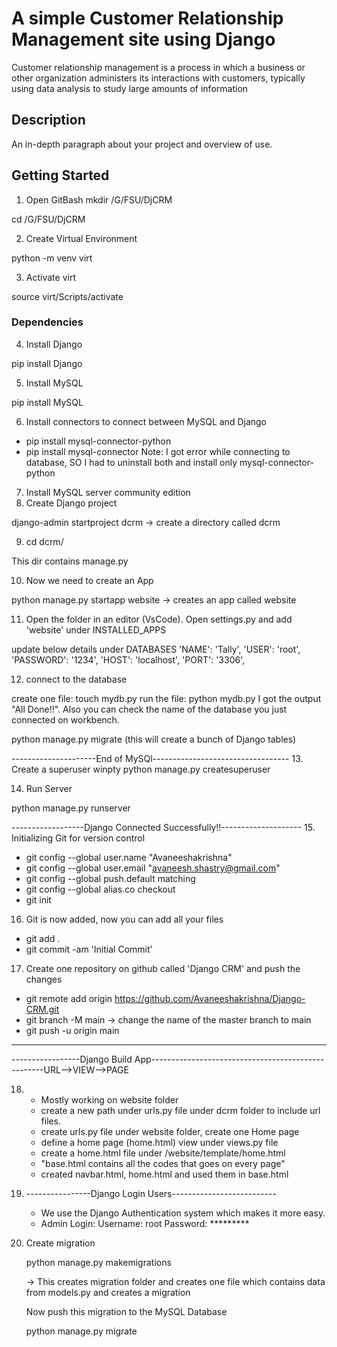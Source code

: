 # A simple Customer Relationship Management site using Django

Customer relationship management is a process in which a business or other organization administers its interactions with customers, typically using data analysis to study large amounts of information

## Description

An in-depth paragraph about your project and overview of use.

## Getting Started
1. Open GitBash
 mkdir /G/FSU/DjCRM

 cd /G/FSU/DjCRM

2. Create Virtual Environment

  python -m venv virt

3. Activate virt

  source virt/Scripts/activate

### Dependencies

4. Install Django

  pip install Django

5. Install MySQL

  pip install MySQL

6. Install connectors to connect between MySQL and Django
  
  * pip install mysql-connector-python
  * pip install mysql-connector
Note: I got error while connecting to database, SO I had to uninstall both and install only mysql-connector-python

7. Install MySQL server community edition
8. Create Django project

  django-admin startproject dcrm  -> create a directory called dcrm

9. cd dcrm/
  
  This dir contains manage.py

10. Now we need to create an App

   python manage.py startapp website  -> creates an app called website

11. Open the folder in an editor (VsCode). Open settings.py and add 'website' under INSTALLED_APPS

update below details under DATABASES
'NAME': 'Tally',
        'USER': 'root',
        'PASSWORD': '1234',
        'HOST': 'localhost',
        'PORT': '3306',

12. connect to the database

  create one file: touch mydb.py 
  run the file: python mydb.py
		I got the output "All Done!!". Also you can check the name of the database you just connected on workbench.

python manage.py migrate (this will create a bunch of Django tables)

---------------------End of MySQl----------------------------------
13. Create a superuser
   winpty python manage.py createsuperuser


14. Run Server
   
   python manage.py runserver


------------------Django Connected Successfully!!--------------------
15. Initializing Git for version control

   * git config --global user.name "Avaneeshakrishna"
   * git config --global user.email "avaneesh.shastry@gmail.com"
   * git config --global push.default matching
   * git config --global alias.co checkout
   * git init

16. Git is now added, now you can add all your files

   * git add .
   * git commit -am 'Initial Commit'

17. Create one repository on github called 'Django CRM' and push the changes

   * git remote add origin https://github.com/Avaneeshakrishna/Django-CRM.git
   * git branch -M main  -> change the name of the master branch to main
   * git push -u origin main
--------------------------------------------------------------------------------------
-----------------Django Build App---------------------------------------------------URL-->VIEW-->PAGE

18. 
	* Mostly working on website folder
	* create a new path under urls.py file under dcrm folder to include url files. 	
	* create urls.py file under website folder, create one Home page
	* define a home page (home.html) view under views.py file
	* create a home.html file under /website/template/home.html
	* "base.html contains all the codes that goes on every page"
	* created navbar.html, home.html and used them in base.html

19. ----------------Django Login Users--------------------------

	* We use the Django Authentication system which makes it more easy.
	* Admin Login:
		Username: root
		Password: *********
20. Create migration

	python manage.py makemigrations

	-> This creates migration folder and creates one file which contains data from models.py and creates a migration

	Now push this migration to the MySQL Database
	
	python manage.py migrate 
